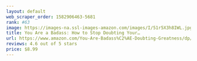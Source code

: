 ```yaml
---
layout: default 
﻿web_scraper_order: 1582906463-5681
rank: #63
image: https://images-na.ssl-images-amazon.com/images/I/51r5X3h8IWL.jpg
title: You Are a Badass: How to Stop Doubting Your…
url: https://www.amazon.com/You-Are-Badass%C2%AE-Doubting-Greatness/dp/0762447699/ref=zg_mw_books_63?_encoding=UTF8&psc=1&refRID=F7CXJB6QSX8DPP0KMBZS
reviews: 4.6 out of 5 stars
price: $8.99 
---
```

